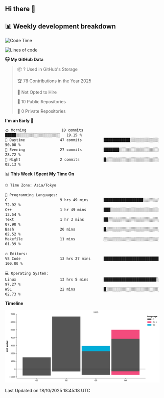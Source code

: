 ## Hi there 👋

<!--
**mandakore/mandakore** is a ✨ _special_ ✨ repository because its `README.md` (this file) appears on your GitHub profile.

Here are some ideas to get you started:

- 🔭 I’m currently working on ...
- 🌱 I’m currently learning ...
- 👯 I’m looking to collaborate on ...
- 🤔 I’m looking for help with ...
- 💬 Ask me about ...
- 📫 How to reach me: ...
- 😄 Pronouns: ...
- ⚡ Fun fact: ...
-->

## 📊 Weekly development breakdown

<!--START_SECTION:waka-->
![Code Time](http://img.shields.io/badge/Code%20Time-134%20hrs%2052%20mins-blue)

![Lines of code](https://img.shields.io/badge/From%20Hello%20World%20I%27ve%20Written-16.1%20thousand%20lines%20of%20code-blue)

**🐱 My GitHub Data** 

> 📦 ? Used in GitHub's Storage 
 > 
> 🏆 78 Contributions in the Year 2025
 > 
> 🚫 Not Opted to Hire
 > 
> 📜 10 Public Repositories 
 > 
> 🔑 0 Private Repositories 
 > 
**I'm an Early 🐤** 

```text
🌞 Morning                18 commits          █████░░░░░░░░░░░░░░░░░░░░   19.15 % 
🌆 Daytime                47 commits          ████████████░░░░░░░░░░░░░   50.00 % 
🌃 Evening                27 commits          ███████░░░░░░░░░░░░░░░░░░   28.72 % 
🌙 Night                  2 commits           █░░░░░░░░░░░░░░░░░░░░░░░░   02.13 % 
```


📊 **This Week I Spent My Time On** 

```text
🕑︎ Time Zone: Asia/Tokyo

💬 Programming Languages: 
C                        9 hrs 49 mins       ██████████████████░░░░░░░   72.92 % 
C++                      1 hr 49 mins        ███░░░░░░░░░░░░░░░░░░░░░░   13.54 % 
Text                     1 hr 3 mins         ██░░░░░░░░░░░░░░░░░░░░░░░   07.90 % 
Bash                     20 mins             █░░░░░░░░░░░░░░░░░░░░░░░░   02.52 % 
Makefile                 11 mins             ░░░░░░░░░░░░░░░░░░░░░░░░░   01.39 % 

🔥 Editors: 
VS Code                  13 hrs 27 mins      █████████████████████████   100.00 % 

💻 Operating System: 
Linux                    13 hrs 5 mins       ████████████████████████░   97.27 % 
WSL                      22 mins             █░░░░░░░░░░░░░░░░░░░░░░░░   02.73 % 
```

**Timeline**

![Lines of Code chart](https://raw.githubusercontent.com/mandakore/mandakore/main/assets/bar_graph.png)


 Last Updated on 18/10/2025 18:45:18 UTC
<!--END_SECTION:waka-->

